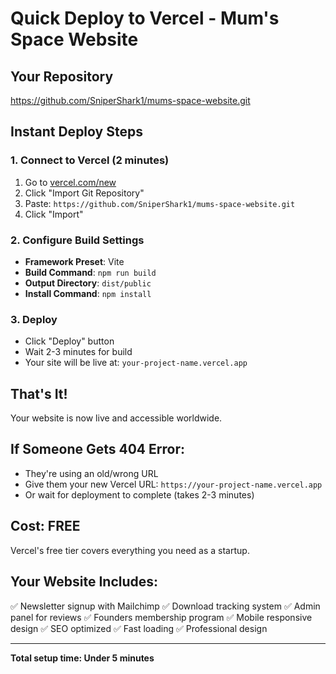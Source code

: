 # Quick Deploy to Vercel - Mum's Space Website

## Your Repository
https://github.com/SniperShark1/mums-space-website.git

## Instant Deploy Steps

### 1. Connect to Vercel (2 minutes)
1. Go to [vercel.com/new](https://vercel.com/new)
2. Click "Import Git Repository"
3. Paste: `https://github.com/SniperShark1/mums-space-website.git`
4. Click "Import"

### 2. Configure Build Settings
- **Framework Preset**: Vite
- **Build Command**: `npm run build`
- **Output Directory**: `dist/public` 
- **Install Command**: `npm install`

### 3. Deploy
- Click "Deploy" button
- Wait 2-3 minutes for build
- Your site will be live at: `your-project-name.vercel.app`

## That's It! 
Your website is now live and accessible worldwide.

## If Someone Gets 404 Error:
- They're using an old/wrong URL
- Give them your new Vercel URL: `https://your-project-name.vercel.app`
- Or wait for deployment to complete (takes 2-3 minutes)

## Cost: FREE
Vercel's free tier covers everything you need as a startup.

## Your Website Includes:
✅ Newsletter signup with Mailchimp
✅ Download tracking system
✅ Admin panel for reviews
✅ Founders membership program
✅ Mobile responsive design
✅ SEO optimized
✅ Fast loading
✅ Professional design

---
**Total setup time: Under 5 minutes**